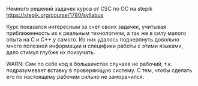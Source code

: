 Немного решений задачек курса от CSC по ОС на stepik
https://stepik.org/course/1780/syllabus

Курс показался интересным за счет своих задачек, учитывая приближенность их к реальным технологиям,
а так же в силу малого опыта на C и C++ у самого.
Из них удалось подчерпнуть довольно много полезной информации и специфики работы с этими языками, дало стимул глубже их поизучать.

WARN:
Сам по себе код в большинстве случаев не рабочий, т.к. подразумевает вставку в проверяющую систему.
С тем, чтобы сделать его по настоящему рабочим сильно не заморачился.